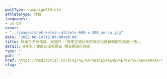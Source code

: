 ```yaml
---
postType: campaignAthlete
athleteType: 体操
languages:
- zh-CN
cover:
- "../images/shek-kelvin-athlete-600-x-300_on-cp.jpg"
date: '2022-06-14T18:00:00+08:00'
title: 体操王子石伟雄、吴翘充：「原来正值壮年的我们也是鼻咽癌的高危一族。」
detail: 8杯水：健康从没有保证 需定期进行筛查
type: ''
pdf: ''
href: https://meditorial.co/blog/%E7%A7%81%E5%AE%B6%E7%97%85%E8%A8%AA-9/post/%E4%BB%A5%E5%85%85%E8%B6%B3%E6%BA%96%E5%82%99%E6%87%89%E5%B0%8D%E7%84%A1%E5%B8%B8-%E9%AB%94%E6%93%8D%E7%8E%8B%E5%AD%90%E7%9F%B3%E5%81%89%E9%9B%84%E5%90%B3%E7%BF%B9%E5%85%85%E5%8F%8D%E6%80%9D%E5%81%A5%E5%BA%B7%E5%BE%9E%E6%B2%92%E6%9C%89%E4%BF%9D%E8%AD%89-%E9%9C%80%E5%AE%9A%E6%9C%9F%E9%80%B2%E8%A1%8C%E7%AF%A9%E6%9F%A5-799#scrollTop=0
slug: ''

---
```

